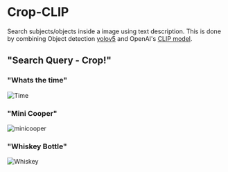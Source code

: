 # Crop-CLIP

Search subjects/objects inside a image using text description. This is done by combining Object detection [yolov5](https://github.com/ultralytics/yolov5) and OpenAI's [CLIP model](https://github.com/openai/CLIP).

## "Search Query - Crop!"

### "Whats the time"

![Time](https://github.com/vijishmadhavan/Crop-CLIP/blob/master/Images/download%20(3)-side.png)

### "Mini Cooper"
![minicooper](https://github.com/vijishmadhavan/Crop-CLIP/blob/master/Images/img1.png)


### "Whiskey Bottle"
![Whiskey](https://github.com/vijishmadhavan/Crop-CLIP/blob/master/Images/download%20(2)-side.png)
